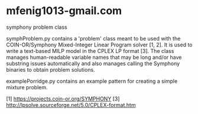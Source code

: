 # mfenig1013-gmail.com
symphony problem class

symphProblem.py contains a 'problem' class meant to be used with the COIN-OR/Symphony Mixed-Integer Linear Program solver [1, 2].
It is used to write a text-based MILP model in the CPLEX LP format [3].  The class manages human-readable variable names that may be long and/or have substring issues automatically and also manages calling the Symphony binaries to obtain problem solutions.

examplePorridge.py contains an example pattern for creating a simple mixture problem.

[1] https://projects.coin-or.org/SYMPHONY
[3] http://lpsolve.sourceforge.net/5.0/CPLEX-format.htm

